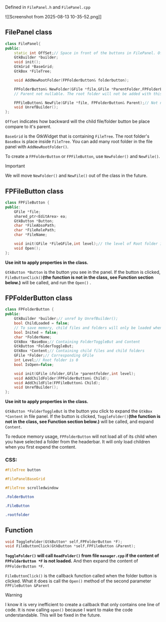 Defined in `FilePanel.h` and `FilePanel.cpp`

![[Screenshot from 2025-08-13 10-35-52.png]]

## FilePanel class

```cpp
class FilePanel{
public:
    static int OffSet;// Space in front of the buttons in FilePanel. OffSet * level is the total space
    GtkBuilder *builder;
    void init();
    GtkGrid *BaseGrid;
    GtkBox *FileTree;

    void AddNewRootFolder(FPFolderButton& folderbutton);

    FPFolderButton& NewFolder(GFile *file,GFile *ParentFolder,FPFolderButton& Parent);
    // Parent not nullable. The root folder will not be added with this function. See FPFolderButton::SetAsRoot()

    FPFileButton& NewFile(GFile *file, FPFolderButton& Parent);// Not nullable. File has to be under a folder
    void UnrefBuilder();
};
```

`Offset` indicates how backward will the child file/folder button be place compare to it's parent.

`BaseGrid` is the GtkWidget that is containing `FileTree`. The root folder's `BaseBox` is place inside `FileTree`. You can add many root folder in the file panel with `AddNewRootFolder()`.

To create a `FPFolderButton` or `FPFileButton`, use `NewFolder()` and `NewFile()`.

>[!IMPORTANT]
>We will move `NewFolder()` and `NewFile()` out of the class in the future.

## FPFileButton class
```cpp
class FPFileButton {
public:
    GFile *file;
    shared_ptr<EditArea> ea;
    GtkButton *Button;
    char *FileAbsoPath;
    char *FileRelePath;
    char *FileName;

    void init(GFile *FileGFile,int level);// the level of Root folder is 0
    void Open();
};
```

**Use init to apply properties in the class.** 

`GtkButton *Button` is the button you see in the panel. If the button is clicked,  `FileButtonClick()`**(the function is not in the class, see Function section below.)** will be called, and run the `Open()` . 

## FPFolderButton class

```cpp
class FPFolderButton {
public:
    GtkBuilder *builder;// unref by UnrefBuilder();
    bool ChildLoaded = false;
    // To save memory, child files and folders will only be loaded when the Content got expanded for the first time.
    bool Inited = false;
    char *FolderName;
    GtkBox *BaseBox;// Containing FolderToggleBut and Content
    GtkButton *FolderToggleBut;
    GtkBox *Content;// Containing child files and child folders
    GFile *Folder;// Corresponding GFile
    int Level;// Root folder is 0
    bool IsOpen=false;

    void init(GFile &folder,GFile *parentfolder,int level);
    void AddChildFolder(FPFolderButton& Child);
    void AddChildFile(FPFileButton& Child);
    void UnrefBuilder();
};
```

**Use init to apply properties in the class.** 

`GtkButton *FolderToggleBut` is the button you click to expand the `GtkBox *Content` in file panel. If the button is clicked,  `ToggleFolder()`**(the function is not in the class,  see Function section below.)** will be called, and expand `Content`.

To reduce memory usage, `FPFolderButton` will not load all of its child when you have selected a folder from the headerbar. It will only load children when you first expend the content.

### CSS:
```css
#FileTree button

#FilePanelBaseGrid

#FileTree scrolledwindow

.FolderButton

.FileButton

.rootfolder

```
## Function
```cpp
void ToggleFolder(GtkButton* self,FPFolderButton *F);
void FileButtonClick(GtkButton *self,FPFileButton &Parent);
```

**`ToggleFolder()` will call `ReadFolder()` from file `manager.cpp` if the content of `FPFolderButton *F` is not loaded.** And then expand the content of `FPFolderButton *F`.

`FileButtonClick()` is the callback function called when the folder button is clicked. What it does is call the `Open()` method of the second parameter `FPFileButton &Parent`

>[!WARNING]
>I know it is very inefficient to create a callback that only contains one line of code. It is now calling `open()` because I want to make the code understandable. This will be fixed in the future.

